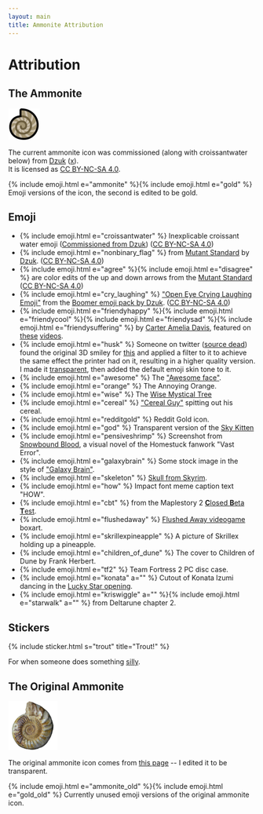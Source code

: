 ```yaml
---
layout: main
title: Ammonite Attribution
---
```


# Attribution

## The Ammonite

<img src="assets/ammonite.svg" style="max-width: 200px">

The current ammonite icon was commissioned (along with croissantwater below) from [Dzuk] ([x](https://twitter.com/Dzuque/status/1557193734810439680)).  
It is licensed as [CC BY-NC-SA 4.0].

{% include emoji.html e="ammonite" %}{% include emoji.html e="gold" %} Emoji versions of the icon, the second is edited to be gold.

## Emoji

* {% include emoji.html e="croissantwater" %} Inexplicable croissant water emoji ([Commissioned from Dzuk](https://twitter.com/Dzuque/status/1557193734810439680)) ([CC BY-NC-SA 4.0])
* {% include emoji.html e="nonbinary_flag" %} from [Mutant Standard] by [Dzuk]. ([CC BY-NC-SA 4.0])
* {% include emoji.html e="agree" %}{% include emoji.html e="disagree" %} are color edits of the up and down arrows from the [Mutant Standard] ([CC BY-NC-SA 4.0])
* {% include emoji.html e="cry_laughing" %} ["Open Eye Crying Laughing Emoji"](https://knowyourmeme.com/memes/open-eye-crying-laughing-emoji) from the [Boomer emoji pack by Dzuk](https://dzuk.zone/emoji). ([CC BY-NC-SA 4.0])
* {% include emoji.html e="friendyhappy" %}{% include emoji.html e="friendycool" %}{% include emoji.html e="friendysad" %}{% include emoji.html e="friendysuffering" %} by [Carter Amelia Davis](https://twitter.com/sweetstench/status/1375883914246381571), featured on [these](https://www.youtube.com/watch?v=1-ir1Hus3ic) [videos](https://www.youtube.com/watch?v=KfcRNFmsmuY).
* {% include emoji.html e="husk" %} Someone on twitter ([source dead](https://twitter.com/lauramariehart/status/1271484942887813124)) found the original 3D smiley for [this](https://knowyourmeme.com/photos/1027831-reaction-images) and applied a filter to it to achieve the same effect the printer had on it, resulting in a higher quality version. I made it [transparent](https://cdn.discordapp.com/attachments/880468064481722490/999437968609640448/husk_transparent.png), then added the default emoji skin tone to it.
* {% include emoji.html e="awesome" %} The ["Awesome face"](https://knowyourmeme.com/memes/awesome-face-epic-smiley).
* {% include emoji.html e="orange" %} The Annoying Orange.
* {% include emoji.html e="wise" %} The [Wise Mystical Tree](https://knowyourmeme.com/photos/2444760-wise-mystical-tree-if-youre-over-25-and-own-a-computer-this-game-is-a-must-have)
* {% include emoji.html e="cereal" %} ["Cereal Guy"](https://knowyourmeme.com/memes/cereal-guy) spitting out his cereal.
* {% include emoji.html e="redditgold" %} Reddit Gold icon.
* {% include emoji.html e="god" %} Transparent version of the [Sky Kitten](https://web.archive.org/web/20201108072520/https://www.matazone.co.uk/blog/?p=357)
* {% include emoji.html e="pensiveshrimp" %} Screenshot from [Snowbound Blood](https://deconreconstruction.itch.io/snowbound-blood), a visual novel of the Homestuck fanwork "Vast Error".
* {% include emoji.html e="galaxybrain" %} Some stock image in the style of ["Galaxy Brain"](https://knowyourmeme.com/memes/galaxy-brain).
* {% include emoji.html e="skeleton" %} [Skull from Skyrim](https://elderscrolls.fandom.com/wiki/Skull_(Skyrim)?file=Ancient_traveler%2527s_skull.png).
* {% include emoji.html e="how" %} Impact font meme caption text "HOW".
* {% include emoji.html e="cbt" %} from the Maplestory 2 [**C**losed **B**eta **T**est](https://orangemushroom.net/2015/01/20/maplestory-2-cbt-begins-tonight/).
* {% include emoji.html e="flushedaway" %} [Flushed Away videogame](https://en.wikipedia.org/wiki/Flushed_Away_(video_game)) boxart.
* {% include emoji.html e="skrillexpineapple" %} A picture of Skrillex holding up a pineapple.
* {% include emoji.html e="children_of_dune" %} The cover to Children of Dune by Frank Herbert.
* {% include emoji.html e="tf2" %} Team Fortress 2 PC disc case.
* {% include emoji.html e="konata" a="" %} Cutout of Konata Izumi dancing in the [Lucky Star opening](https://www.youtube.com/watch?v=6iseNlvH2_s).
* {% include emoji.html e="kriswiggle" a="" %}{% include emoji.html e="starwalk" a="" %} from Deltarune chapter 2.

## Stickers

{% include sticker.html s="trout" title="Trout!" %}

For when someone does something [silly](https://en.wikipedia.org/wiki/Template:Trout).

## The Original Ammonite

<img style="max-width: 100px" src="assets/ammonite_old.png">

The original ammonite icon comes from [this page][ammonite_old_source] -- I edited it to be transparent.

{% include emoji.html e="ammonite_old" %}{% include emoji.html e="gold_old" %} Currently unused emoji versions of the original ammonite icon.

<div class="gutter"></div>



[Dzuk]:                https://dzuk.zone/
[Mutant Standard]:     https://mutant.tech/
[CC BY-NC-SA 4.0]:     https://creativecommons.org/licenses/by-nc-sa/4.0/
[ammonite_old_source]: https://web.archive.org/web/20220710170037/https://www.fossilera.com/fossils/13-wide-jurassic-ammonite-fossil-madagascar

